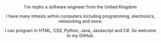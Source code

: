<p align='center'>
  I'm risphs a software engineer from the United Kingdom
</p>
<p align='center'>
  I have many intrests within computers including programming, electronics, networking and more.
</p>
<p align='center'>
  I can program in HTML, CSS, Python, Java, Javascript and C#. So welcome to my GitHub.
</p>
